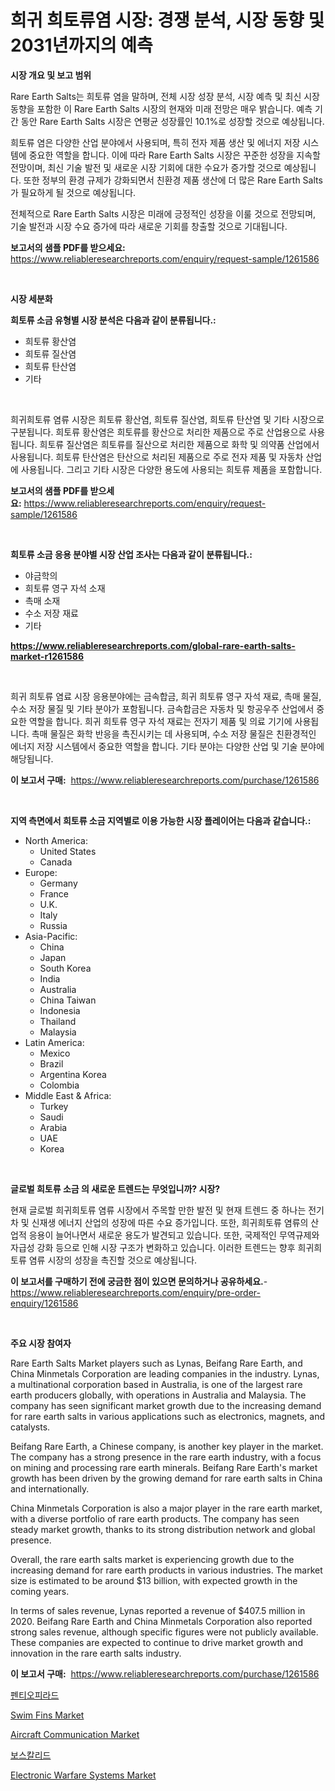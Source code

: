 <p><h1>희귀 희토류염 시장: 경쟁 분석, 시장 동향 및 2031년까지의 예측</h1></p><p><strong>시장 개요 및 보고 범위</strong></p>
<p><p>Rare Earth Salts는 희토류 염을 말하며, 전체 시장 성장 분석, 시장 예측 및 최신 시장 동향을 포함한 이 Rare Earth Salts 시장의 현재와 미래 전망은 매우 밝습니다. 예측 기간 동안 Rare Earth Salts 시장은 연평균 성장률인 10.1%로 성장할 것으로 예상됩니다. </p><p>희토류 염은 다양한 산업 분야에서 사용되며, 특히 전자 제품 생산 및 에너지 저장 시스템에 중요한 역할을 합니다. 이에 따라 Rare Earth Salts 시장은 꾸준한 성장을 지속할 전망이며, 최신 기술 발전 및 새로운 시장 기회에 대한 수요가 증가할 것으로 예상됩니다. 또한 정부의 환경 규제가 강화되면서 친환경 제품 생산에 더 많은 Rare Earth Salts가 필요하게 될 것으로 예상됩니다.</p><p>전체적으로 Rare Earth Salts 시장은 미래에 긍정적인 성장을 이룰 것으로 전망되며, 기술 발전과 시장 수요 증가에 따라 새로운 기회를 창출할 것으로 기대됩니다.</p></p>
<p><strong>보고서의 샘플 PDF를 받으세요:</strong> <a href="https://www.reliableresearchreports.com/enquiry/request-sample/1261586">https://www.reliableresearchreports.com/enquiry/request-sample/1261586</a></p>
<p>&nbsp;</p>
<p><strong>시장 세분화</strong></p>
<p><strong>희토류 소금 유형별 시장 분석은 다음과 같이 분류됩니다.:</strong></p>
<p><ul><li>희토류 황산염</li><li>희토류 질산염</li><li>희토류 탄산염</li><li>기타</li></ul></p>
<p>&nbsp;</p>
<p><p>희귀희토류 염류 시장은 희토류 황산염, 희토류 질산염, 희토류 탄산염 및 기타 시장으로 구분됩니다. 희토류 황산염은 희토류를 황산으로 처리한 제품으로 주로 산업용으로 사용됩니다. 희토류 질산염은 희토류를 질산으로 처리한 제품으로 화학 및 의약품 산업에서 사용됩니다. 희토류 탄산염은 탄산으로 처리된 제품으로 주로 전자 제품 및 자동차 산업에 사용됩니다. 그리고 기타 시장은 다양한 용도에 사용되는 희토류 제품을 포함합니다.</p></p>
<p><strong>보고서의 샘플 PDF를 받으세요:</strong>&nbsp;<a href="https://www.reliableresearchreports.com/enquiry/request-sample/1261586">https://www.reliableresearchreports.com/enquiry/request-sample/1261586</a></p>
<p>&nbsp;</p>
<p><strong> 희토류 소금 응용 분야별 시장 산업 조사는 다음과 같이 분류됩니다.:</strong></p>
<p><ul><li>야금학의</li><li>희토류 영구 자석 소재</li><li>촉매 소재</li><li>수소 저장 재료</li><li>기타</li></ul></p>
<p><strong><a href="https://www.reliableresearchreports.com/global-rare-earth-salts-market-r1261586">https://www.reliableresearchreports.com/global-rare-earth-salts-market-r1261586</a></strong></p>
<p>&nbsp;</p>
<p><p>희귀 희토류 염료 시장 응용분야에는 금속합금, 희귀 희토류 영구 자석 재료, 촉매 물질, 수소 저장 물질 및 기타 분야가 포함됩니다. 금속합금은 자동차 및 항공우주 산업에서 중요한 역할을 합니다. 희귀 희토류 영구 자석 재료는 전자기 제품 및 의료 기기에 사용됩니다. 촉매 물질은 화학 반응을 촉진시키는 데 사용되며, 수소 저장 물질은 친환경적인 에너지 저장 시스템에서 중요한 역할을 합니다. 기타 분야는 다양한 산업 및 기술 분야에 해당됩니다.</p></p>
<p><strong>이 보고서 구매:</strong>&nbsp; <a href="https://www.reliableresearchreports.com/purchase/1261586">https://www.reliableresearchreports.com/purchase/1261586</a></p>
<p>&nbsp;</p>
<p><strong>지역 측면에서 희토류 소금 지역별로 이용 가능한 시장 플레이어는 다음과 같습니다.:</strong></p>
<p><ul>
    <li>
        North America:
        <ul>
            <li>United States</li>
            <li>Canada</li>
        </ul>
    </li>
    <li>
        Europe:
        <ul>
            <li>Germany</li>
            <li>France</li>
            <li>U.K.</li>
            <li>Italy</li>
            <li>Russia</li>
        </ul>
    </li>
    <li>
        Asia-Pacific:
        <ul>
            <li>China</li>
            <li>Japan</li>
            <li>South Korea</li>
            <li>India</li>
            <li>Australia</li>
            <li>China Taiwan</li>
            <li>Indonesia</li>
            <li>Thailand</li>
            <li>Malaysia</li>
        </ul>
    </li>
    <li>
        Latin America:
        <ul>
            <li>Mexico</li>
            <li>Brazil</li>
            <li>Argentina Korea</li>
            <li>Colombia</li>
        </ul>
    </li>
    <li>
        Middle East & Africa:
        <ul>
            <li>Turkey</li>
            <li>Saudi</li>
            <li>Arabia</li>
            <li>UAE</li>
            <li>Korea</li>
        </ul>
    </li>
    </ul></p>
<p>&nbsp;</p>
<p><strong>글로벌 희토류 소금 의 새로운 트렌드는 무엇입니까? 시장?</strong></p>
<p><p>현재 글로벌 희귀희토류 염류 시장에서 주목할 만한 발전 및 현재 트렌드 중 하나는 전기차 및 신재생 에너지 산업의 성장에 따른 수요 증가입니다. 또한, 희귀희토류 염류의 산업적 응용이 늘어나면서 새로운 용도가 발견되고 있습니다. 또한, 국제적인 무역규제와 자급성 강화 등으로 인해 시장 구조가 변화하고 있습니다. 이러한 트렌드는 향후 희귀희토류 염류 시장의 성장을 촉진할 것으로 예상됩니다.</p></p>
<p><strong>이 보고서를 구매하기 전에 궁금한 점이 있으면 문의하거나 공유하세요.</strong>- <a href="https://www.reliableresearchreports.com/enquiry/pre-order-enquiry/1261586">https://www.reliableresearchreports.com/enquiry/pre-order-enquiry/1261586</a></p>
<p>&nbsp;</p>
<p><strong>주요 시장 참여자</strong></p>
<p><p>Rare Earth Salts Market players such as Lynas, Beifang Rare Earth, and China Minmetals Corporation are leading companies in the industry. Lynas, a multinational corporation based in Australia, is one of the largest rare earth producers globally, with operations in Australia and Malaysia. The company has seen significant market growth due to the increasing demand for rare earth salts in various applications such as electronics, magnets, and catalysts.</p><p>Beifang Rare Earth, a Chinese company, is another key player in the market. The company has a strong presence in the rare earth industry, with a focus on mining and processing rare earth minerals. Beifang Rare Earth's market growth has been driven by the growing demand for rare earth salts in China and internationally.</p><p>China Minmetals Corporation is also a major player in the rare earth market, with a diverse portfolio of rare earth products. The company has seen steady market growth, thanks to its strong distribution network and global presence.</p><p>Overall, the rare earth salts market is experiencing growth due to the increasing demand for rare earth products in various industries. The market size is estimated to be around $13 billion, with expected growth in the coming years.</p><p>In terms of sales revenue, Lynas reported a revenue of $407.5 million in 2020. Beifang Rare Earth and China Minmetals Corporation also reported strong sales revenue, although specific figures were not publicly available. These companies are expected to continue to drive market growth and innovation in the rare earth salts industry.</p></p>
<p><strong>이 보고서 구매:</strong>&nbsp;&nbsp;<a href="https://www.reliableresearchreports.com/purchase/1261586">https://www.reliableresearchreports.com/purchase/1261586</a></p>
<p><p><a href="https://github.com/Tristiarton768456/Market-Research-Report-List-1/blob/main/106822918627.md">펜티오피라드</a></p><p><a href="https://issuu.com/reportprime-2/docs/swim-fins-market-size-2030.pptx">Swim Fins Market</a></p><p><a href="https://github.com/globismark/Market-Research-Report-List-2/blob/main/aircraft-communication-market.md">Aircraft Communication Market</a></p><p><a href="https://github.com/vsoq0zknh59/Market-Research-Report-List-1/blob/main/908385618626.md">보스칼리드</a></p><p><a href="https://github.com/prosalinda88/Market-Research-Report-List-3/blob/main/electronic-warfare-systems-market.md">Electronic Warfare Systems Market</a></p></p>